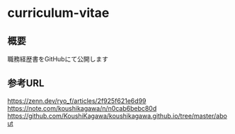 # curriculum-vitae

## 概要

職務経歴書をGitHubにて公開します

## 参考URL

https://zenn.dev/ryo_f/articles/2f925f621e6d99
https://note.com/koushikagawa/n/n0cab6bebc80d
https://github.com/KoushiKagawa/koushikagawa.github.io/tree/master/about
